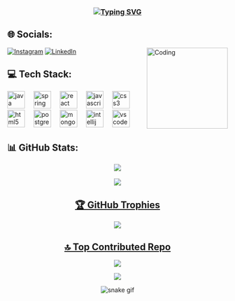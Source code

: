 
<h3 align="center"> <a href="https://git.io/typing-svg"><img src="https://readme-typing-svg.demolab.com?font=Fira+Code&size=30&pause=1000&color=3B68C5&width=435&lines=Hello+I'm+Veysel+Kayhan" alt="Typing SVG" /></a>
 
  ## 🌐 Socials:
  

              
  
<img align="right" alt="Coding" width="185" src="https://media.tenor.com/4uHiI_EyE94AAAAS/dance-hacker-dance.gif">
<div align="left">
 
[![Instagram](https://img.shields.io/badge/Instagram-%23E4405F.svg?logo=Instagram&logoColor=white)](https://instagram.com/veyselkayhan)
[![LinkedIn](https://img.shields.io/badge/LinkedIn-%230077B5.svg?logo=linkedin&logoColor=white)](https://linkedin.com/in/veysel-kayhan-5417a5bb/) 
</div>

## 💻 Tech Stack:

<div align="left">
 
  <img src="https://cdn.jsdelivr.net/gh/devicons/devicon/icons/java/java-original.svg" height="40" alt="java logo"  />
  <img width="12" />
  <img src="https://cdn.jsdelivr.net/gh/devicons/devicon/icons/spring/spring-original.svg" height="40" alt="spring logo"  />
  <img width="12" />
  <img src="https://cdn.jsdelivr.net/gh/devicons/devicon/icons/react/react-original.svg" height="40" alt="react logo"  />
  <img width="12" />
  <img src="https://cdn.jsdelivr.net/gh/devicons/devicon/icons/javascript/javascript-original.svg" height="40" alt="javascript logo"  />
  <img width="12" />
  <img src="https://cdn.jsdelivr.net/gh/devicons/devicon/icons/css3/css3-original.svg" height="40" alt="css3 logo"  />
  <img width="12" />
  <img src="https://cdn.jsdelivr.net/gh/devicons/devicon/icons/html5/html5-original.svg" height="40" alt="html5 logo"  />
  <img width="12" />
  <img src="https://cdn.jsdelivr.net/gh/devicons/devicon/icons/postgresql/postgresql-original.svg" height="40" alt="postgresql logo"  />
  <img width="12" />

  <img src="https://cdn.jsdelivr.net/gh/devicons/devicon/icons/mongodb/mongodb-original.svg" height="40" alt="mongodb logo"  />
   <img width="12" />
  <img src="https://cdn.jsdelivr.net/gh/devicons/devicon/icons/intellij/intellij-original.svg" height="40" alt="intellij logo"  />
     <img width="12" />
  <img src="https://cdn.jsdelivr.net/gh/devicons/devicon/icons/vscode/vscode-original.svg" height="40" alt="vscode logo"  />

</div>



## 📊 GitHub Stats:


 <a align="center" href="https://github-readme-stats.vercel.app/api?username=veyselkayhan&theme=dark&hide_border=false&include_all_commits=true&count_private=true" alt="Typing SVG" />



![](https://github-readme-streak-stats.herokuapp.com/?user=veyselkayhan&theme=dark&hide_border=false)<br/> <br/>
![](https://github-readme-stats.vercel.app/api/top-langs/?username=veyselkayhan&theme=dark&hide_border=false&include_all_commits=true&count_private=true&layout=compact)


## 🏆 GitHub Trophies
<div align="center"> 
 
 ![](https://github-profile-trophy.vercel.app/?username=veyselkayhan&theme=dracula&no-frame=false&no-bg=true&margin-w=4)
</div>



## 🔝 Top Contributed Repo
<div align="center"> 
 
![](https://github-contributor-stats.vercel.app/api?username=veyselkayhan&limit=5&theme=dracula&combine_all_yearly_contributions=true)
 
</div>


<div align="center"> 
 
[![](https://visitcount.itsvg.in/api?id=veyselkayhan&icon=0&color=4)](https://visitcount.itsvg.in)
 
</div>


<div align="center"> 
 
![snake gif](https://github.com/veyselkayhan/veyselkayhan/blob/output/github-contribution-grid-snake.svg)
 
</div>


<!-- Proudly created with GPRM ( https://gprm.itsvg.in ) -->
